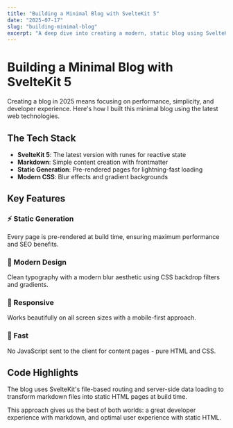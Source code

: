 ```yaml
---
title: "Building a Minimal Blog with SvelteKit 5"
date: "2025-07-17"
slug: "building-minimal-blog"
excerpt: "A deep dive into creating a modern, static blog using SvelteKit 5 and the new runes system."
---
```


# Building a Minimal Blog with SvelteKit 5

Creating a blog in 2025 means focusing on performance, simplicity, and developer experience. Here's how I built this minimal blog using the latest web technologies.

## The Tech Stack

- **SvelteKit 5**: The latest version with runes for reactive state
- **Markdown**: Simple content creation with frontmatter
- **Static Generation**: Pre-rendered pages for lightning-fast loading
- **Modern CSS**: Blur effects and gradient backgrounds

## Key Features

### ⚡ Static Generation
Every page is pre-rendered at build time, ensuring maximum performance and SEO benefits.

### 🎨 Modern Design
Clean typography with a modern blur aesthetic using CSS backdrop filters and gradients.

### 📱 Responsive
Works beautifully on all screen sizes with a mobile-first approach.

### 🚀 Fast
No JavaScript sent to the client for content pages - pure HTML and CSS.

## Code Highlights

The blog uses SvelteKit's file-based routing and server-side data loading to transform markdown files into static HTML pages at build time.

This approach gives us the best of both worlds: a great developer experience with markdown, and optimal user experience with static HTML.
